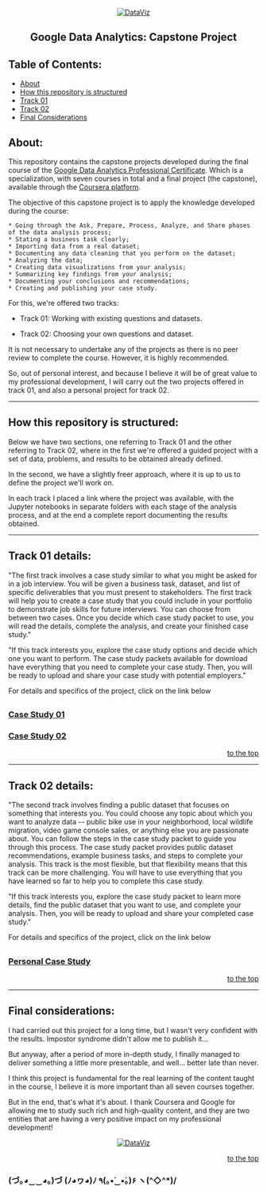 <p align="center">
  <a href="https://github.com/marcoshsq/GoogleDataAnalyticsCapstone">
    <img src="https://github.com/marcoshsq/GoogleDataAnalyticsCapstone/blob/main/Template/Grow%20with%20Google.jpg" alt="DataViz" width="" height="">
  </a>
</p>  
  <h2 align="center">Google Data Analytics: Capstone Project</h2>
</div>

<h2>Table of Contents:</h2>

- [About](https://github.com/marcoshsq/GoogleDataAnalyticsCapstone/tree/main#about)
- [How this repository is structured](https://github.com/marcoshsq/GoogleDataAnalyticsCapstone/tree/main#how-this-repository-is-structured)
- [Track 01](https://github.com/marcoshsq/GoogleDataAnalyticsCapstone/tree/main#track-01-details)
- [Track 02](https://github.com/marcoshsq/GoogleDataAnalyticsCapstone/tree/main#track-02-details)
- [Final Considerations](https://github.com/marcoshsq/GoogleDataAnalyticsCapstone/tree/main#final-considerations)

<h2>About:</h2>

This repository contains the capstone projects developed during the final course of the [Google Data Analytics Professional Certificate](https://grow.google/certificates/data-analytics/#?modal_active=none). Which is a specialization, with seven courses in total and a final project (the capstone), available through the [Coursera platform](https://www.coursera.org/professional-certificates/google-data-analytics?utm_source=google&utm_medium=institutions&utm_campaign=gwgsite&_ga=2.9421750.2040741674.1653285212-1302159354.1638532535).

The objective of this capstone project is to apply the knowledge developed during the course:

    * Going through the Ask, Prepare, Process, Analyze, and Share phases of the data analysis process;
    * Stating a business task clearly;
    * Importing data from a real dataset;
    * Documenting any data cleaning that you perform on the dataset;
    * Analyzing the data;
    * Creating data visualizations from your analysis;
    * Summarizing key findings from your analysis;
    * Documenting your conclusions and recommendations;
    * Creating and publishing your case study.

For this, we're offered two tracks:

* Track 01: Working with existing questions and datasets.

* Track 02: Choosing your own questions and dataset.

It is not necessary to undertake any of the projects as there is no peer review to complete the course. However, it is highly recommended.

So, out of personal interest, and because I believe it will be of great value to my professional development, I will carry out the two projects offered in track 01, and also a personal project for track 02.

---

<h2>How this repository is structured:</h2>

Below we have two sections, one referring to Track 01 and the other referring to Track 02, where in the first we're offered a guided project with a set of data, problems, and results to be obtained already defined.

In the second, we have a slightly freer approach, where it is up to us to define the project we'll work on.

In each track I placed a link where the project was available, with the Jupyter notebooks in separate folders with each stage of the analysis process, and at the end a complete report documenting the results obtained.

---

<h2>Track 01 details:</h2>

"The first track involves a case study similar to what you might be asked for in a job interview. You will be given a business task, dataset, and list of specific deliverables that you must present to stakeholders. The first track will help you to create a case study that you could include in your portfolio to demonstrate job skills for future interviews. You can choose from between two cases. Once you decide which case study packet to use, you will read the details, complete the analysis, and create your finished case study." 

"If this track interests you, explore the case study options and decide which one you want to perform. The case study packets available for download have everything that you need to complete your case study. Then, you will be ready to upload and share your case study with potential employers."

For details and specifics of the project, click on the link below

##

### [Case Study 01](https://github.com/marcoshsq/GoogleDataAnalyticsCapstone/tree/main/01.%20Case%20Study%2001)

### [Case Study 02](https://github.com/marcoshsq/GoogleDataAnalyticsCapstone/tree/main/02.%20Case%20Study%2002)

<div align="right">
  
  [to the top](https://github.com/marcoshsq/GoogleDataAnalyticsCapstone#google-data-analytics-capstone-project)
  
</div>

---

<h2>Track 02 details:</h2>

"The second track involves finding a public dataset that focuses on something that interests you. You could choose any topic about which you want to analyze data -- public bike use in your neighborhood, local wildlife migration, video game console sales, or anything else you are passionate about. You can follow the steps in the case study packet to guide you through this process. The case study packet provides public dataset recommendations, example business tasks, and steps to complete your analysis. This track is the most flexible, but that flexibility means that this track can be more challenging. You will have to use everything that you have learned so far to help you to complete this case study.

"If this track interests you, explore the case study packet to learn more details, find the public dataset that you want to use, and complete your analysis. Then, you will be ready to upload and share your completed case study."

For details and specifics of the project, click on the link below

##

### [Personal Case Study](https://github.com/marcoshsq/GoogleDataAnalyticsCapstone/tree/main/03.%20Personal%20Case%20Study)

<div align="right">
  
  [to the top](https://github.com/marcoshsq/GoogleDataAnalyticsCapstone#google-data-analytics-capstone-project)
  
</div>

---

<h2>Final considerations:</h2>

I had carried out this project for a long time, but I wasn't very confident with the results. Impostor syndrome didn't allow me to publish it...

But anyway, after a period of more in-depth study, I finally managed to deliver something a little more presentable, and well... better late than never.

I think this project is fundamental for the real learning of the content taught in the course, I believe it is more important than all seven courses together.

But in the end, that's what it's about. I thank Coursera and Google for allowing me to study such rich and high-quality content, and they are two entities that are having a very positive impact on my professional development!

<p align="center">
  <a href="https://www.credly.com/badges/c28735ec-e7cb-4a5c-ba6e-2e7aaa9ee408">
    <img src="https://github.com/marcoshsq/GoogleDataAnalyticsCapstone/blob/main/Template/Google%20Data%20Analytics_page-0001.jpg" alt="DataViz" width="" height="">
  </a>
</p>  
</div>

<div align="right">
  
  [to the top](https://github.com/marcoshsq/GoogleDataAnalyticsCapstone#google-data-analytics-capstone-project)
  
</div>

### (づ｡◕‿‿◕｡)づ (ﾉ◕ヮ◕)ﾉ ٩(｡•́‿•̀｡)۶	ヽ(^◇^*)/
